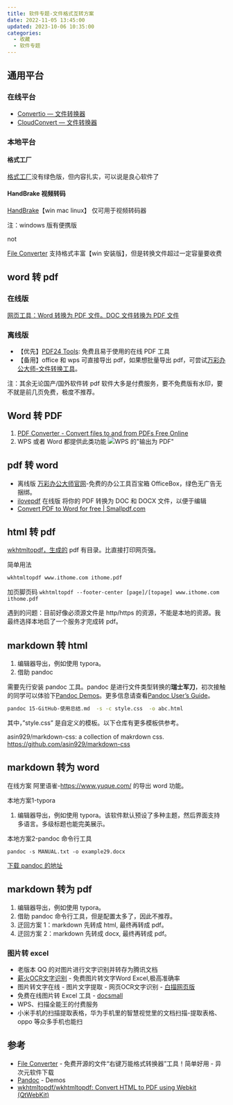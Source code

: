 ```yaml
---
title: 软件专题-文件格式互转方案
date: 2022-11-05 13:45:00
updated: 2023-10-06 10:35:00
categories:
  - 收藏
  - 软件专题
---
```


## 通用平台

### 在线平台

* [Convertio — 文件转换器](https://convertio.co/zh)
* [CloudConvert — 文件转换器](https://cloudconvert.com)

### 本地平台

#### 格式工厂

[格式工厂](http://www.pcfreetime.com/formatfactory/CN/index.html)没有绿色版，但内容扎实，可以说是良心软件了

#### HandBrake 视频转码

[HandBrake](https://handbrake.fr/downloads.php)【win mac linux】 仅可用于视频转码器

注：windows 版有便携版

not

[File Converter](https://file-converter.org) 支持格式丰富【win 安装版】，但是转换文件超过一定容量要收费

<!-- more -->

## word 转 pdf

### 在线版

[网页工具：Word 转换为 PDF 文件。DOC 文件转换为 PDF 文件](https://www.ilovepdf.com/zh-cn/word_to_pdf)

### 离线版

* 【优先】[PDF24 Tools](https://tools.pdf24.org/zh): 免费且易于使用的在线 PDF 工具
* 【备用】office 和 wps 可直接导出 pdf，如果想批量导出 pdf，可尝试[万彩办公大师-文件转换工具](http://www.wofficebox.com)。

注：其余无论国产/国外软件转 pdf 软件大多是付费服务，要不免费版有水印，要不就是前几页免费，极度不推荐。

## Word 转 PDF

1. [PDF Converter - Convert files to and from PDFs Free Online](https://smallpdf.com/pdf-converter)
2. WPS 或者 Word 都提供此类功能
![WPS 的"输出为 PDF"](https://upload-images.jianshu.io/upload_images/1662509-e67af033923da279.png?imageMogr2/auto-orient/strip%7CimageView2/2/w/1240)

## pdf 转 word

* 离线版 [万彩办公大师官网](http://www.wofficebox.com)-免费的办公工具百宝箱 OfficeBox，绿色无广告无捆绑。
* [ilovepdf](https://www.ilovepdf.com/zh-cn/pdf_to_word) 在线版 将你的 PDF 转换为 DOC 和 DOCX 文件，以便于编辑
* [Convert PDF to Word for free | Smallpdf.com](https://smallpdf.com/pdf-to-word)

## html 转 pdf

[wkhtmltopdf，生成的](https://wkhtmltopdf.org/index.html) pdf 有目录。比直接打印网页强。

简单用法 

```sh
wkhtmltopdf www.ithome.com ithome.pdf
```

加页脚页码 `wkhtmltopdf --footer-center [page]/[topage] www.ithome.com ithome.pdf`

遇到的问题：目前好像必须源文件是 http/https 的资源，不能是本地的资源。我最终选择本地启了一个服务才完成转 pdf。

## markdown 转 html

1. 编辑器导出，例如使用 typora。
2. 借助 pandoc

需要先行安装 pandoc 工具。pandoc 是进行文件类型转换的**瑞士军刀**，初次接触的同学可以体验下[Pandoc Demos](http://pandoc.org/demos.html)。更多信息请查看[Pandoc User’s Guide](http://pandoc.org/README.html)。

```sh
pandoc 15-GitHub-使用总结.md  -s -c style.css  -o abc.html
```

其中，”style.css” 是自定义的模板。以下仓库有更多模板供参考。

asin929/markdown-css: a collection of makrdown css.
<https://github.com/asin929/markdown-css>

## markdown 转为 word

在线方案
阿里语雀-<https://www.yuque.com/> 的导出 word 功能。

本地方案1-typora

1. 编辑器导出，例如使用 typora。该软件默认预设了多种主题，然后界面支持多语言。多级标题也能完美展示。

本地方案2-pandoc 命令行工具

`pandoc -s MANUAL.txt -o example29.docx`

[下载 pandoc 的地址](https://github.com/jgm/pandoc/releases)

## markdown 转为 pdf

1. 编辑器导出，例如使用 typora。
2. 借助 pandoc 命令行工具，但是配置太多了，因此不推荐。
3. 迂回方案 1：markdown 先转成 html, 最终再转成 pdf。
4. 迂回方案 2：markdown 先转成 docx, 最终再转成 pdf。

### 图片转 excel

* 老版本 QQ 的对图片进行文字识别并转存为腾讯文档
* [薪火OCR文字识别](https://ocr.xinhuokj.com/?type=1) - 免费图片转文字Word Excel,极高准确率
* 图片转文字在线 - 图片文字提取 - 网页OCR文字识别 - [白描网页版](https://web.baimiaoapp.com)
* 免费在线图片转 Excel 工具 - [docsmall](https://docsmall.com/image-to-excel)
* WPS、扫描全能王的付费服务
* 小米手机的扫描提取表格，华为手机里的智慧视觉里的文档扫描-提取表格、oppo 等众多手机也能扫

## 参考

* [File Converter](https://www.iplaysoft.com/file-converter.html) - 免费开源的文件“右键万能格式转换器”工具！简单好用 - 异次元软件下载
* [Pandoc](https://pandoc.org/demos.html) - Demos
* [wkhtmltopdf/wkhtmltopdf: Convert HTML to PDF using Webkit (QtWebKit)](https://github.com/wkhtmltopdf/wkhtmltopdf)
